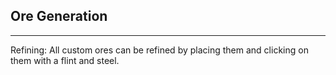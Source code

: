 ## Ore Generation
***
Refining:
All custom ores can be refined by placing them and clicking on them with a flint and steel.